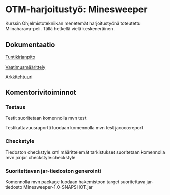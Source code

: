 # OTM-harjoitustyö: Minesweeper

Kurssin Ohjelmistotekniikan menetemät harjoitustyönä toteutettu Miinaharava-peli. Tällä hetkellä vielä keskeneräinen.


## Dokumentaatio

[Tuntikirjanpito](https://github.com/Viannaiv/otm-harjoitustyo/blob/master/dokumentaatio/tuntikirjanpito.md)

[Vaatimusmäärittely](https://github.com/Viannaiv/otm-harjoitustyo/blob/master/dokumentaatio/vaatimusmäärittely.md)

[Arkkitehtuuri](https://github.com/Viannaiv/otm-harjoitustyo/blob/master/dokumentaatio/arkkitehtuuri.md)


## Komentorivitoiminnot

### Testaus

Testit suoritetaan komennolla  mvn test

Testikattavuusraportti luodaan komennolla  mvn test jacoco:report

### Checkstyle

Tiedoston checkstyle.xml määrittelemät tarkistukset suoritetaan komennolla  mvn jxr:jxr checkstyle:checkstyle

### Suoritettavan jar-tiedoston generointi

Komennolla  mvn package  luodaan hakemistoon target suoritettava jar-tiedosto Minesweeper-1.0-SNAPSHOT.jar

